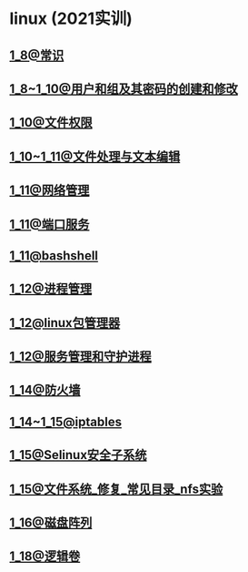[//]: # (哈哈我是注释，不会在浏览器中显示。
  Date: 2022-01-16 09:50:27
  LastEditors: gyg
  LastEditTime: 2022-01-19 20:12:51
  FilePath: \test\README.md
)

# linux (2021实训)

## [1_8@常识](/1_8@常识.mm.md)

## [1_8~1_10@用户和组及其密码的创建和修改](/1_8~1_10@用户和组及其密码的创建和修改.mm.md)

## [1_10@文件权限](/1_10@文件权限.mm.md)

## [1_10~1_11@文件处理与文本编辑](/1_10~1_11@文件处理与文本编缉.mm.md)

## [1_11@网络管理](1_11@网络管理.mm.md)

## [1_11@端口服务](1_11@端口服务.mm.md)

## [1_11@bashshell](1_11@bashshell.mm.md)

## [1_12@进程管理](1_12@进程管理.mm.md)

## [1_12@linux包管理器](/1_12@linux包管理器.mm.md)

## [1_12@服务管理和守护进程](/1_12@服务管理和守护进程.mm.md)

## [1_14@防火墙](1_14@防火墙.mm.md)

## [1_14~1_15@iptables](1_14~1_15@iptables.mm.md)

## [1_15@Selinux安全子系统](1_15@Selinux安全子系统.mm.md)

## [1_15@文件系统_修复_常见目录_nfs实验](/1_15@文件系统_修复_常见目录_nfs实验.mm.md)

## [1_16@磁盘阵列](1_16@磁盘阵列.mm.md)

## [1_18@逻辑卷](/1_18@逻辑卷.mm.md)